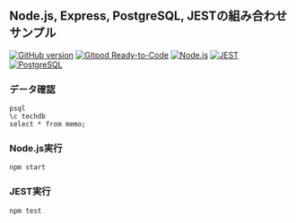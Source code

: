 ## Node.js, Express, PostgreSQL, JESTの組み合わせサンプル

[![GitHub version](https://badge.fury.io/gh/gogo-pats%2Fnode-express-pg.svg)](https://badge.fury.io/gh/gogo-pats%2Fspring-thy-pg)
[![Gitpod Ready-to-Code](https://img.shields.io/badge/Gitpod-ready--to--code-blue?logo=gitpod)](https://gitpod.io/#https://github.com/gogo-pats/node-express-pg
)
[![Node.js](https://img.shields.io/badge/Node.js-006400.svg?longCache=true)](https://nodejs.org/ja/)
[![JEST](https://img.shields.io/badge/JEST-8b0000.svg?longCache=true)](https://jestjs.io/ja/)
[![PostgreSQL](https://img.shields.io/badge/PostgreSQL-0000cd.svg?longCache=true)](https://www.postgresql.org/)

### データ確認
```
psql
\c techdb
select * from memo;
```

### Node.js実行
```
npm start
```

### JEST実行
```
npm test
```

